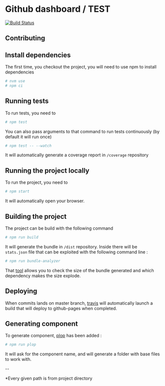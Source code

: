 # Github dashboard / TEST

[![Build Status](https://travis-ci.org/udebella/Github-dashboard.svg?branch=master)](https://travis-ci.org/udebella/Github-dashboard)

## Contributing

## Install dependencies

The first time, you checkout the project, you will need to use npm to install dependencies

```bash
# nvm use
# npm ci
```

## Running tests

To run tests, you need to
```bash
# npm test
```

You can also pass arguments to that command to run tests continuously (by default it will run once)
```bash
# npm test -- --watch
```

It will automatically generate a coverage report in `/coverage` repository

## Running the project locally

To run the project, you need to 
```bash
# npm start
```

It will automatically open your browser.

## Building the project

The project can be build with the following command
```bash
# npm run build
```

It will generate the bundle in `/dist` repository. Inside there will be `stats.json` file that can be
exploited with the following command line :
```bash
# npm run bundle-analyzer
```

That [tool](https://www.npmjs.com/package/webpack-bundle-analyzer) allows you to check the size of the bundle generated 
and which dependency makes the size explode.

## Deploying

When commits lands on master branch, [travis](https://travis-ci.org/udebella/Github-dashboard) will automatically launch 
a build that will deploy to github-pages when completed.

## Generating component

To generate component, [plop](https://github.com/amwmedia/plop) has been added :
```bash
# npm run plop
```

It will ask for the component name, and will generate a folder with base files to work with.

--

*Every given path is from project directory 
